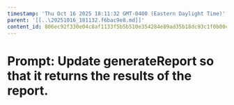 ```yaml
---
timestamp: 'Thu Oct 16 2025 18:11:32 GMT-0400 (Eastern Daylight Time)'
parent: '[[..\20251016_181132.f6bac9e8.md]]'
content_id: 806ec92f330e04c8af1133f5b5b510e354284e89ad35b18dc93c1f0b00cd5113
---
```


# Prompt: Update generateReport so that it returns the results of the report.

